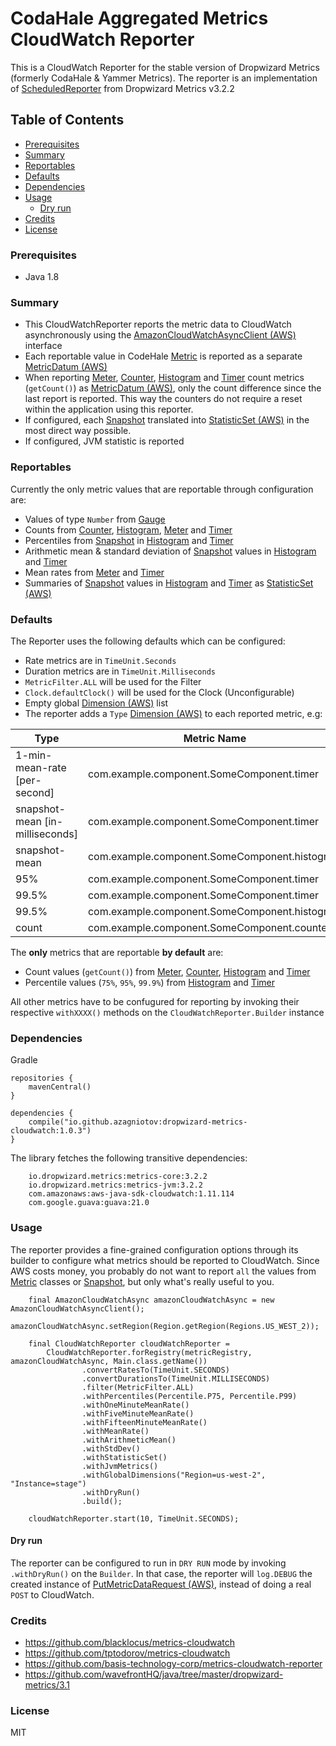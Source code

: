 # CodaHale Aggregated Metrics CloudWatch Reporter

This is a CloudWatch Reporter for the stable version of Dropwizard Metrics (formerly CodaHale & Yammer Metrics). The reporter is an implementation of [ScheduledReporter](http://metrics.dropwizard.io/3.2.2/apidocs/com/codahale/metrics/ScheduledReporter.html) from Dropwizard Metrics v3.2.2 

## Table of Contents

  - [Prerequisites](#prerequisites)
  - [Summary](#summary)
  - [Reportables](#reportables)
  - [Defaults](#defaults)
  - [Dependencies](#dependencies)
  - [Usage](#usage)
    - [Dry run](#dry-run)
  - [Credits](#credits)
  - [License](#license)

### Prerequisites

- Java 1.8

### Summary

- This CloudWatchReporter reports the metric data to CloudWatch asynchronously using the [AmazonCloudWatchAsyncClient (AWS)](http://docs.aws.amazon.com/AWSJavaSDK/latest/javadoc/com/amazonaws/services/cloudwatch/AmazonCloudWatchAsyncClient.html) interface 
- Each reportable value in CodeHale [Metric](http://metrics.dropwizard.io/3.2.2/apidocs/com/codahale/metrics/Metric.html) is reported as a separate [MetricDatum (AWS)](http://docs.aws.amazon.com/AWSJavaSDK/latest/javadoc/com/amazonaws/services/cloudwatch/model/MetricDatum.html) 
- When reporting [Meter](http://metrics.dropwizard.io/3.2.2/apidocs/com/codahale/metrics/Meter.html), [Counter](http://metrics.dropwizard.io/3.2.2/apidocs/com/codahale/metrics/Counter.html), [Histogram](http://metrics.dropwizard.io/3.2.2/apidocs/com/codahale/metrics/Histogram.html) and [Timer](http://metrics.dropwizard.io/3.2.2/apidocs/com/codahale/metrics/Timer.html) count metrics (`getCount()`) as [MetricDatum (AWS)](http://docs.aws.amazon.com/AWSJavaSDK/latest/javadoc/com/amazonaws/services/cloudwatch/model/MetricDatum.html), only the count difference since the last report is reported. This way the counters do not require a reset within the application using this reporter.
- If configured, each [Snapshot](http://metrics.dropwizard.io/3.2.2/apidocs/com/codahale/metrics/Snapshot.html) translated into [StatisticSet (AWS)](http://docs.aws.amazon.com/AWSJavaSDK/latest/javadoc/com/amazonaws/services/cloudwatch/model/StatisticSet.html) in the most direct way possible.
- If configured, JVM statistic is reported

### Reportables

Currently the only metric values that are reportable through configuration are:

- Values of type `Number` from [Gauge](http://metrics.dropwizard.io/3.2.2/apidocs/com/codahale/metrics/Gauge.html)
- Counts from [Counter](http://metrics.dropwizard.io/3.2.2/apidocs/com/codahale/metrics/Counter.html), [Histogram](http://metrics.dropwizard.io/3.2.2/apidocs/com/codahale/metrics/Histogram.html), [Meter](http://metrics.dropwizard.io/3.2.2/apidocs/com/codahale/metrics/Meter.html) and [Timer](http://metrics.dropwizard.io/3.2.2/apidocs/com/codahale/metrics/Timer.html)
- Percentiles from [Snapshot](http://metrics.dropwizard.io/3.2.2/apidocs/com/codahale/metrics/Snapshot.html) in [Histogram](http://metrics.dropwizard.io/3.2.2/apidocs/com/codahale/metrics/Histogram.html) and [Timer](http://metrics.dropwizard.io/3.2.2/apidocs/com/codahale/metrics/Timer.html)
- Arithmetic mean & standard deviation of [Snapshot](http://metrics.dropwizard.io/3.2.2/apidocs/com/codahale/metrics/Snapshot.html) values in [Histogram](http://metrics.dropwizard.io/3.2.2/apidocs/com/codahale/metrics/Histogram.html) and [Timer](http://metrics.dropwizard.io/3.2.2/apidocs/com/codahale/metrics/Timer.html)
- Mean rates from [Meter](http://metrics.dropwizard.io/3.2.2/apidocs/com/codahale/metrics/Meter.html) and [Timer](http://metrics.dropwizard.io/3.2.2/apidocs/com/codahale/metrics/Timer.html)
- Summaries of [Snapshot](http://metrics.dropwizard.io/3.2.2/apidocs/com/codahale/metrics/Snapshot.html) values in [Histogram](http://metrics.dropwizard.io/3.2.2/apidocs/com/codahale/metrics/Histogram.html) and [Timer](http://metrics.dropwizard.io/3.2.2/apidocs/com/codahale/metrics/Timer.html) as [StatisticSet (AWS)](http://docs.aws.amazon.com/AWSJavaSDK/latest/javadoc/com/amazonaws/services/cloudwatch/model/StatisticSet.html)

### Defaults

The Reporter uses the following defaults which can be configured:

- Rate metrics are in `TimeUnit.Seconds`
- Duration metrics are in `TimeUnit.Milliseconds`
- `MetricFilter.ALL` will be used for the Filter
- `Clock.defaultClock()` will be used for the Clock (Unconfigurable)
- Empty global [Dimension (AWS)](http://docs.aws.amazon.com/AWSJavaSDK/latest/javadoc/com/amazonaws/services/cloudwatch/model/Dimension.html) list
- The reporter adds a `Type` [Dimension (AWS)](http://docs.aws.amazon.com/AWSJavaSDK/latest/javadoc/com/amazonaws/services/cloudwatch/model/Dimension.html) to each reported metric, e.g:

| Type                                      | Metric Name                                                     |
| ----------------------------------------- | --------------------------------------------------------------- |
| 1-min-mean-rate   [per-second]            | com.example.component.SomeComponent.timer                       |
| snapshot-mean     [in-milliseconds]       | com.example.component.SomeComponent.timer                       |
| snapshot-mean                             | com.example.component.SomeComponent.histogram                   |
| 95%                                       | com.example.component.SomeComponent.timer                       |
| 99.5%                                     | com.example.component.SomeComponent.timer                       |
| 99.5%                                     | com.example.component.SomeComponent.histogram                   |
| count                                     | com.example.component.SomeComponent.counter                     |

The __only__ metrics that are reportable __by default__  are:

- Count values (`getCount()`) from [Meter](http://metrics.dropwizard.io/3.2.2/apidocs/com/codahale/metrics/Meter.html), [Counter](http://metrics.dropwizard.io/3.2.2/apidocs/com/codahale/metrics/Counter.html), [Histogram](http://metrics.dropwizard.io/3.2.2/apidocs/com/codahale/metrics/Histogram.html) and [Timer](http://metrics.dropwizard.io/3.2.2/apidocs/com/codahale/metrics/Timer.html) 
- Percentile values (`75%`, `95%`, `99.9%`) from [Histogram](http://metrics.dropwizard.io/3.2.2/apidocs/com/codahale/metrics/Histogram.html) and [Timer](http://metrics.dropwizard.io/3.2.2/apidocs/com/codahale/metrics/Timer.html)

All other metrics have to be confugured for reporting by invoking their respective `withXXXX()` methods on the `CloudWatchReporter.Builder` instance


### Dependencies

Gradle

```
repositories {
    mavenCentral()
}

dependencies { 
    compile("io.github.azagniotov:dropwizard-metrics-cloudwatch:1.0.3")
}
```

The library fetches the following transitive dependencies:

```
    io.dropwizard.metrics:metrics-core:3.2.2
    io.dropwizard.metrics:metrics-jvm:3.2.2
    com.amazonaws:aws-java-sdk-cloudwatch:1.11.114
    com.google.guava:guava:21.0
```



### Usage

The reporter provides a fine-grained configuration options through its builder to configure what metrics should be reported to CloudWatch. Since AWS costs money, you probably do not want to report `all` the values from [Metric](http://metrics.dropwizard.io/3.2.2/apidocs/com/codahale/metrics/Metric.html) classes or [Snapshot](http://metrics.dropwizard.io/3.2.2/apidocs/com/codahale/metrics/Snapshot.html), but only what's really useful to you.


```
    final AmazonCloudWatchAsync amazonCloudWatchAsync = new AmazonCloudWatchAsyncClient();
    amazonCloudWatchAsync.setRegion(Region.getRegion(Regions.US_WEST_2));

    final CloudWatchReporter cloudWatchReporter =
        CloudWatchReporter.forRegistry(metricRegistry, amazonCloudWatchAsync, Main.class.getName())
                .convertRatesTo(TimeUnit.SECONDS)
                .convertDurationsTo(TimeUnit.MILLISECONDS)
                .filter(MetricFilter.ALL)
                .withPercentiles(Percentile.P75, Percentile.P99)
                .withOneMinuteMeanRate()
                .withFiveMinuteMeanRate()
                .withFifteenMinuteMeanRate()
                .withMeanRate()
                .withArithmeticMean()
                .withStdDev()
                .withStatisticSet()
                .withJvmMetrics()
                .withGlobalDimensions("Region=us-west-2", "Instance=stage")
                .withDryRun()
                .build();

    cloudWatchReporter.start(10, TimeUnit.SECONDS);
```


#### Dry run
The reporter can be configured to run in `DRY RUN` mode by invoking `.withDryRun()` on the `Builder`. In that case, the reporter will `log.DEBUG` the created instance of [PutMetricDataRequest (AWS)](http://docs.aws.amazon.com/AWSJavaSDK/latest/javadoc/com/amazonaws/services/cloudwatch/model/PutMetricDataRequest.html), instead of doing a real `POST` to CloudWatch. 



### Credits
* https://github.com/blacklocus/metrics-cloudwatch
* https://github.com/tptodorov/metrics-cloudwatch
* https://github.com/basis-technology-corp/metrics-cloudwatch-reporter
* https://github.com/wavefrontHQ/java/tree/master/dropwizard-metrics/3.1


### License
MIT
